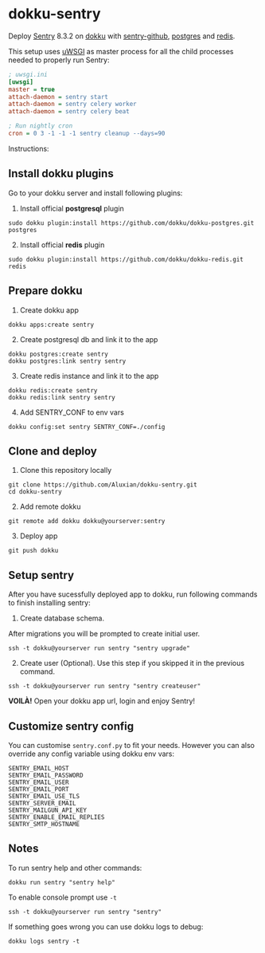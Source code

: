 # dokku-sentry

Deploy [Sentry](https://github.com/getsentry/sentry) 8.3.2 on [dokku](http://dokku.viewdocs.io/dokku/) with [sentry-github](https://github.com/getsentry/sentry-github), [postgres](https://github.com/dokku/dokku-postgres) and [redis](https://github.com/dokku/dokku-redis).

This setup uses [uWSGI](https://uwsgi-docs.readthedocs.org/en/latest/) as master process for all the child processes needed to properly run Sentry:

```ini
; uwsgi.ini
[uwsgi]
master = true
attach-daemon = sentry start
attach-daemon = sentry celery worker
attach-daemon = sentry celery beat

; Run nightly cron
cron = 0 3 -1 -1 -1 sentry cleanup --days=90
```

Instructions:

## Install dokku plugins

Go to your dokku server and install following plugins:

1) Install official **postgresql** plugin

```
sudo dokku plugin:install https://github.com/dokku/dokku-postgres.git postgres
```

2) Install official **redis** plugin
```
sudo dokku plugin:install https://github.com/dokku/dokku-redis.git redis
```

## Prepare dokku


1) Create dokku app
```
dokku apps:create sentry
```

2) Create postgresql db and link it to the app
```
dokku postgres:create sentry
dokku postgres:link sentry sentry
```

3) Create redis instance and link it to the app
```
dokku redis:create sentry
dokku redis:link sentry sentry
```

4) Add SENTRY_CONF to env vars
```
dokku config:set sentry SENTRY_CONF=./config
```

## Clone and deploy

1) Clone this repository locally
```
git clone https://github.com/Aluxian/dokku-sentry.git
cd dokku-sentry
```

2) Add remote dokku
```
git remote add dokku dokku@yourserver:sentry
```

3) Deploy app
```
git push dokku
```

## Setup sentry

After you have sucessfully deployed app to dokku, run following commands to finish installing sentry:

1) Create database schema.

After migrations you will be prompted to create initial user.

```
ssh -t dokku@yourserver run sentry "sentry upgrade"
```

2) Create user (Optional). Use this step if you skipped it in the previous command.
```
ssh -t dokku@yourserver run sentry "sentry createuser"
```

**VOILÀ!** Open your dokku app url, login and enjoy Sentry!


## Customize sentry config

You can customise `sentry.conf.py` to fit your needs. However you can also override any config variable using dokku env vars:

```
SENTRY_EMAIL_HOST
SENTRY_EMAIL_PASSWORD
SENTRY_EMAIL_USER
SENTRY_EMAIL_PORT
SENTRY_EMAIL_USE_TLS
SENTRY_SERVER_EMAIL
SENTRY_MAILGUN_API_KEY
SENTRY_ENABLE_EMAIL_REPLIES
SENTRY_SMTP_HOSTNAME
```

## Notes

To run sentry help and other commands:

```
dokku run sentry "sentry help"
```

To enable console prompt use `-t`

```
ssh -t dokku@yourserver run sentry "sentry"
```

If something goes wrong you can use dokku logs to debug:

```
dokku logs sentry -t
```
